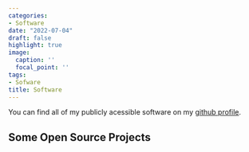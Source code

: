 ```yaml
---
categories:
- Software
date: "2022-07-04"
draft: false
highlight: true
image:
  caption: ''
  focal_point: ''
tags:
- Sofware
title: Software
---
```


You can find all of my publicly acessible software on my [github profile](https://github.com/dacbarbosa).

## Some Open Source Projects

